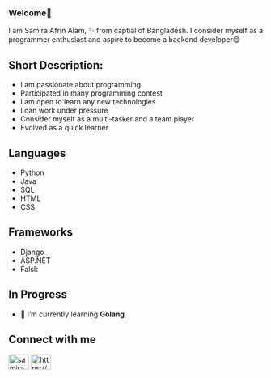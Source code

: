 ### Welcome👋

I am Samira Afrin Alam, ✨ from captial of Bangladesh. I consider myself as a programmer enthusiast and aspire to become a backend developer😄

## Short Description:

- I am passionate about programming
- Participated in many programming contest
- I am open to learn any new technologies
- I can work under pressure
- Consider myself as a multi-tasker and a team player
- Evolved as a quick learner

## Languages
- Python
- Java
- SQL
- HTML
- CSS

## Frameworks
- Django
- ASP.NET
- Falsk

## In Progress
- 🌱 I’m currently learning **Golang**


## Connect with me
<p align="left">
<a href="https://twitter.com/samira afrin alam" target="blank"><img align="center" src="https://raw.githubusercontent.com/rahuldkjain/github-profile-readme-generator/master/src/images/icons/Social/twitter.svg" alt="samira afrin alam" height="30" width="40" /></a>
<a href="https://linkedin.com/in/https://www.linkedin.com/in/samira-afrin-alam-shopnil-80326a227/" target="blank"><img align="center" src="https://raw.githubusercontent.com/rahuldkjain/github-profile-readme-generator/master/src/images/icons/Social/linked-in-alt.svg" alt="https://www.linkedin.com/in/samira-afrin-alam-shopnil-80326a227/" height="30" width="40" /></a

<p>



